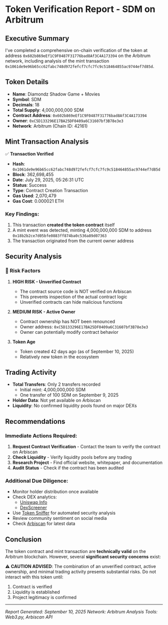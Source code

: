 # Token Verification Report - SDM on Arbitrum

## Executive Summary

I've completed a comprehensive on-chain verification of the token at address `0x602b869eEf1C9F0487F31776bad8Af3C4A173394` on the Arbitrum network, including analysis of the mint transaction `0x1061de9e96b65cc62fabc748d972fefcf7cfc7fc9c518464855ac9744ef7d85d`.

## Token Details

- **Name**: Diamondz Shadow Game + Movies
- **Symbol**: SDM
- **Decimals**: 18
- **Total Supply**: 4,000,000,000 SDM
- **Contract Address**: `0x602b869eEf1C9F0487F31776bad8Af3C4A173394`
- **Owner**: `0xC5D133296E17BA25DF0409a6C31607bf3B78e3e3`
- **Network**: Arbitrum (Chain ID: 42161)

## Mint Transaction Analysis

✅ **Transaction Verified**
- **Hash**: `0x1061de9e96b65cc62fabc748d972fefcf7cfc7fc9c518464855ac9744ef7d85d`
- **Block**: 362,698,455
- **Date**: July 29, 2025, 05:26:31 UTC
- **Status**: Success
- **Type**: Contract Creation Transaction
- **Gas Used**: 2,070,479
- **Gas Cost**: 0.000021 ETH

### Key Findings:
1. This transaction **created the token contract** itself
2. A mint event was detected, minting 4,000,000,000 SDM to address `0x18b2b2ce7d05bfe0883ff874ba0c536a89d07363`
3. The transaction originated from the current owner address

## Security Analysis

### 🚨 Risk Factors

1. **HIGH RISK - Unverified Contract**
   - The contract source code is NOT verified on Arbiscan
   - This prevents inspection of the actual contract logic
   - Unverified contracts can hide malicious functions

2. **MEDIUM RISK - Active Owner**
   - Contract ownership has NOT been renounced
   - Owner address: `0xC5D133296E17BA25DF0409a6C31607bf3B78e3e3`
   - Owner can potentially modify contract behavior

3. **Token Age**
   - Token created 42 days ago (as of September 10, 2025)
   - Relatively new token in the ecosystem

## Trading Activity

- **Total Transfers**: Only 2 transfers recorded
  - Initial mint: 4,000,000,000 SDM
  - One transfer of 100 SDM on September 9, 2025
- **Holder Data**: Not yet available on Arbiscan
- **Liquidity**: No confirmed liquidity pools found on major DEXs

## Recommendations

### Immediate Actions Required:
1. **Request Contract Verification** - Contact the team to verify the contract on Arbiscan
2. **Check Liquidity** - Verify liquidity pools before any trading
3. **Research Project** - Find official website, whitepaper, and documentation
4. **Audit Status** - Check if the contract has been audited

### Additional Due Diligence:
- Monitor holder distribution once available
- Check DEX analytics:
  - [Uniswap Info](https://info.uniswap.org/#/arbitrum/tokens/0x602b869eEf1C9F0487F31776bad8Af3C4A173394)
  - [DexScreener](https://dexscreener.com/arbitrum/0x602b869eEf1C9F0487F31776bad8Af3C4A173394)
- Use [Token Sniffer](https://tokensniffer.com) for automated security analysis
- Review community sentiment on social media
- Check [Arbiscan](https://arbiscan.io/token/0x602b869eEf1C9F0487F31776bad8Af3C4A173394) for latest data

## Conclusion

The token contract and mint transaction are **technically valid** on the Arbitrum blockchain. However, several **significant security concerns** exist:

⚠️ **CAUTION ADVISED**: The combination of an unverified contract, active ownership, and minimal trading activity presents substantial risks. Do not interact with this token until:
1. Contract is verified
2. Liquidity is established
3. Project legitimacy is confirmed

---

*Report Generated: September 10, 2025*
*Network: Arbitrum*
*Analysis Tools: Web3.py, Arbiscan API*